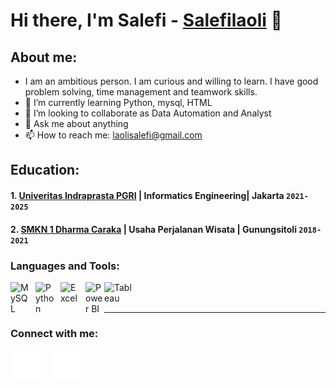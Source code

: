 # Hi there, I'm Salefi - [Salefilaoli](https://www.linkedin.com/in/salefi-laoli-269333292/) 👋
## About me:
- I am an ambitious person. I am curious and willing to learn. I have good problem solving, time management and teamwork skills. 
- 🌱 I’m currently learning Python, mysql, HTML
- 👯 I’m looking to collaborate as Data Automation and Analyst
- 💬 Ask me about anything
- 📫 How to reach me: laolisalefi@gmail.com

## Education:

#### 1. [Univeritas Indraprasta PGRI](https://.unindra.ac.id/) | Informatics Engineering| Jakarta `2021-2025`
 #### 2. [SMKN 1 Dharma Caraka](https://www.facebook.com/p/SMK-Negeri-1-Dharma-Caraka-Gunungsitoli-Selatan-100087567213810/) | Usaha Perjalanan Wisata | Gunungsitoli `2018-2021`


### Languages and Tools:

[<img align="left" alt="MySQL" width="30px" src="https://cdn.jsdelivr.net/gh/devicons/devicon/icons/mysql/mysql-original.svg" style="padding-right:10px;" />][webdev]
[<img align="left" alt="Python" width="30px" src="https://upload.wikimedia.org/wikipedia/commons/thumb/c/c3/Python-logo-notext.svg/110px-Python-logo-notext.svg.png?20100317150552" style="padding-right:10px;" />][webdev]
[<img align="left" alt="Excel" width="30px" src="https://is2-ssl.mzstatic.com/image/thumb/Purple126/v4/a8/fd/5a/a8fd5a84-c6f1-355f-3b9f-6e86598efaa3/XCEL.png/1200x630bb.png" style="padding-right:10px;" />][webdev]
[<img align="left" alt="Power BI" width="30px" src="https://powerbi.microsoft.com/pictures/application-logos/svg/powerbi.svg" style="padding-right:0px;" />][webdev]
[<img align="left" alt="Tableau" width="50px" src="https://logos-world.net/wp-content/uploads/2021/10/Tableau-Symbol.png" style="padding-right:10px;" />][webdev]

<br />
<br />

---
### Connect with me:


[![website](./img/linkedin-dark.svg)](https://www.linkedin.com/in/salefi-laoli-269333292/-dark-mode-only)
&nbsp;&nbsp;
[![website](./img/instagram-dark.svg)](https://www.instagram.com/salefilaoli_/-dark-mode-only)



[webdev]: https://github.com/SalefiLaoli/SalefiLaoli/
